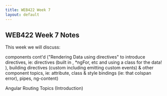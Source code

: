 ```yaml
---
title: WEB422 Week 7
layout: default
---
```


## WEB422 Week 7 Notes

This week we will discuss:

components cont'd ("Rendering Data using directives" to introduce directives, ie: directives (built in , *ngFor, etc and using a class for the data! ), building directives (custom including emitting custom events) & other component topics, ie: attribute, class & style bindings (ie: that colspan error),  pipes, ng-content)

Angular Routing Topics (Introduction)

<br>
